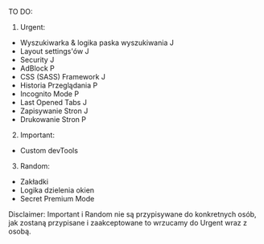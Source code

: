 TO DO:
1. Urgent:
  - Wyszukiwarka & logika paska wyszukiwania J
  - Layout settings'ów J
  - Security J
  - AdBlock P
  - CSS (SASS) Framework J
  - Historia Przeglądania P
  - Incognito Mode P
  - Last Opened Tabs J
  - Zapisywanie Stron J
  - Drukowanie Stron P

2. Important:
  - Custom devTools 

3. Random:
  - Zakładki 
  - Logika dzielenia okien
  - Secret Premium Mode
  
Disclaimer: Important i Random nie są przypisywane do konkretnych osób, jak zostaną przypisane i zaakceptowane to wrzucamy do Urgent wraz z osobą.
